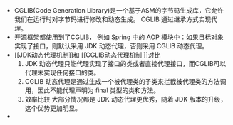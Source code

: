 - CGLIB(Code Generation Library)是一个基于ASM的字节码生成库，它允许我们在运行时对字节码进行修改和动态生成。
  CGLIB 通过继承方式实现代理。
- 开源框架都使用到了CGLIB， 
  例如 Spring 中的 AOP 模块中：如果目标对象实现了接口，则默认采用 JDK 动态代理，否则采用 CGLIB 动态代理。
- [[JDK动态代理机制]]和 [[CGLIB动态代理机制 ]]对比
  1. JDK 动态代理只能代理实现了接口的类或者直接代理接口，而CGLIB可以代理未实现任何接口的类。
  2. CGLIB 动态代理是通过生成一个被代理类的子类来拦截被代理类的方法调用，因此不能代理声明为 final 类型的类和方法。
  3. 效率比较
  大部分情况都是 JDK 动态代理更优秀，随着 JDK 版本的升级，这个优势更加明显。
-